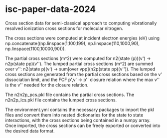 # isc-paper-data-2024
Cross section data for semi-classical approach to computing vibrationally resolved ionization cross sections for molecular nitrogen.

The cross sections were computed at incident electron energies (eV) using np.concatenate((np.linspace(1,100,199), np.linspace(110,1000,90), np.linspace(1100,10000,90))).

The partial cross sections (m^2) were computed for n2(state (p))(v') -> n2p(state pp)(v'').
The lumped partial cross sections (m^2) are summed over v'': n2(state p)(v') -> sum[over vpp](n2p(state pp)(v'')). The lumped cross sections are generated from the partial cross sections based on the v' dissociation limit, and the FCF p',v' -> p'' closure relation where the max v'' is the v'' needed for the closure relation.

The n2n2p_pcs.pkl file contains the partial cross sections.
The n2n2p_lcs.pkl file contains the lumped cross sections.

The environment.yml contains the necessary packages to import the pkl files and convert them into nested dictionaries for the state to state interactions, with the cross sections being contained in a numpy array. Once imported, the cross sections can be freely exported or converted into the desired data format. 